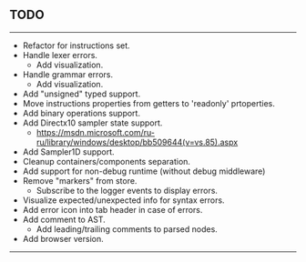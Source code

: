 ## TODO
***
+ Refactor for instructions set.
+ Handle lexer errors.
    - Add visualization.
+ Handle grammar errors.
    - Add visualization.
+ Add "unsigned" typed support. 
+ Move instructions properties from getters to 'readonly' prtoperties.
+ Add binary operations support.
+ Add Directx10 sampler state support.
    - https://msdn.microsoft.com/ru-ru/library/windows/desktop/bb509644(v=vs.85).aspx
+ Add Sampler1D support.
+ Cleanup containers/components separation.
+ Add support for non-debug runtime (without debug middleware)
+ Remove "markers" from store.
    - Subscribe to the logger events to display errors.
+ Visualize expected/unexpected info for syntax errors.
+ Add error icon into tab header in case of errors.
+ Add comment to AST.
    - Add leading/trailing comments to parsed nodes.
+ Add browser version.

***